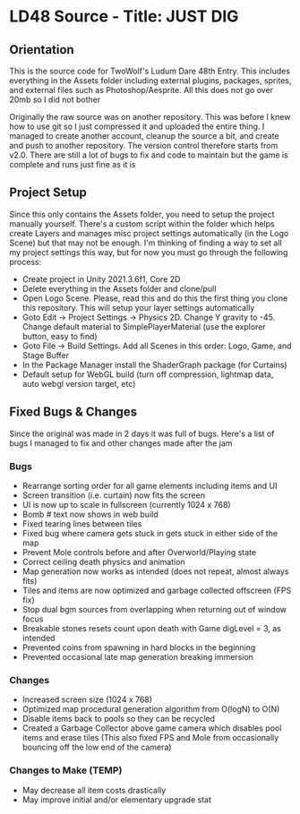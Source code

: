 
# LD48 Source - Title: JUST DIG

## Orientation
This is the source code for TwoWolf's Ludum Dare 48th Entry. This includes everything in the Assets folder including external plugins, packages, sprites, and external files such as Photoshop/Aesprite. All this does not go over 20mb so I did not bother

Originally the raw source was on another repository. This was before I knew how to use git so I just compressed it and uploaded the entire thing. I managed to create another account, cleanup the source a bit, and create and push to another repository. The version control therefore starts from v2.0. There are still a lot of bugs to fix and code to maintain but the game is complete and runs just fine as it is

## Project Setup
Since this only contains the Assets folder, you need to setup the project manually yourself. There's a custom script within the folder which helps create Layers and manages misc project settings automatically (in the Logo Scene) but that may not be enough. I'm thinking of finding a way to set all my project settings this way, but for now you must go through the following process:

- Create project in Unity 2021.3.6f1, Core 2D
- Delete everything in the Assets folder and clone/pull
- Open Logo Scene. Please, read this and do this the first thing you clone this repository. This will setup your layer settings automatically
- Goto Edit -> Project Settings -> Physics 2D. Change Y gravity to -45. Change default material to SimplePlayerMaterial (use the explorer button, easy to find)
- Goto File -> Build Settings. Add all Scenes in this order: Logo, Game, and Stage Buffer
- In the Package Manager install the ShaderGraph package (for Curtains)
- Default setup for WebGL build (turn off compression, lightmap data, auto webgl version target, etc)

## Fixed Bugs & Changes
Since the original was made in 2 days it was full of bugs. Here's a list of bugs I managed to fix and other changes made after the jam

### Bugs
- Rearrange sorting order for all game elements including items and UI
- Screen transition (i.e. curtain) now fits the screen
- UI is now up to scale in fullscreen (currently 1024 x 768)
- Bomb # text now shows in web build
- Fixed tearing lines between tiles
- Fixed bug where camera gets stuck in gets stuck in either side of the map
- Prevent Mole controls before and after Overworld/Playing state
- Correct ceiling death physics and animation
- Map generation now works as intended (does not repeat, almost always fits)
- Tiles and items are now optimized and garbage collected offscreen (FPS fix)
- Stop dual bgm sources from overlapping when returning out of window focus
- Breakable stones resets count upon death with Game digLevel = 3, as intended
- Prevented coins from spawning in hard blocks in the beginning
- Prevented occasional late map generation breaking immersion
  
### Changes
- Increased screen size (1024 x 768)
- Optimized map procedural generation algorithm from O(logN) to O(N) 
- Disable items back to pools so they can be recycled
- Created a Garbage Collector above game camera which disables pool items and erase tiles
  (This also fixed FPS and Mole from occasionally bouncing off the low end of the camera)

### Changes to Make (TEMP)
- May decrease all item costs drastically
- May improve initial and/or elementary upgrade stat


